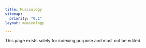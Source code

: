 ```yaml
---
title: Musicology
sitemap:
  priority: "0.1"
layout: musicology

---
```

This page exists solely for indexing purpose and must not be edited.